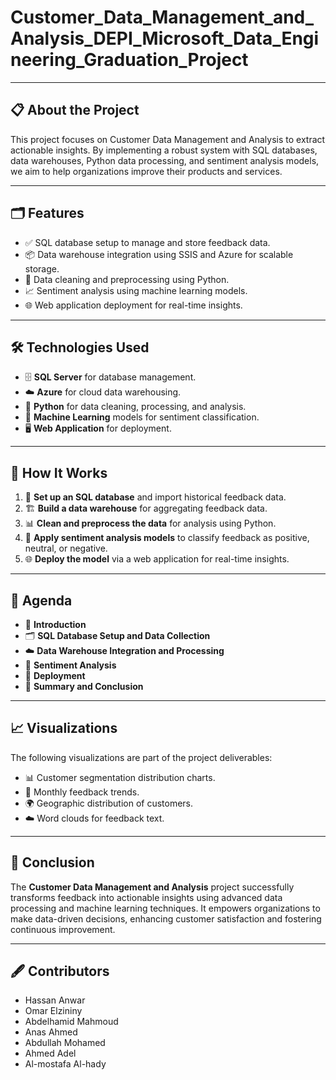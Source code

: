 # Customer_Data_Management_and_Analysis_DEPI_Microsoft_Data_Engineering_Graduation_Project
---

## 📋 About the Project
This project focuses on Customer Data Management and Analysis to extract actionable insights. By implementing a robust system with SQL databases, data warehouses, Python data processing, and sentiment analysis models, we aim to help organizations improve their products and services.

---

## 🗂️ Features
- ✅ SQL database setup to manage and store feedback data.
- 📦 Data warehouse integration using SSIS and Azure for scalable storage.
- 🧹 Data cleaning and preprocessing using Python.
- 📈 Sentiment analysis using machine learning models.
- 🌐 Web application deployment for real-time insights.

---

## 🛠️ Technologies Used
- 🗄️ **SQL Server** for database management.
- ☁️ **Azure** for cloud data warehousing.
- 🐍 **Python** for data cleaning, processing, and analysis.
- 🧠 **Machine Learning** models for sentiment classification.
- 🖥️ **Web Application** for deployment.

---

## 🚀 How It Works
1. 🔧 **Set up an SQL database** and import historical feedback data.
2. 🏗️ **Build a data warehouse** for aggregating feedback data.
3. 📊 **Clean and preprocess the data** for analysis using Python.
4. 🤖 **Apply sentiment analysis models** to classify feedback as positive, neutral, or negative.
5. 🌐 **Deploy the model** via a web application for real-time insights.

---

## 📅 Agenda
- 📖 **Introduction**
- 🗂️ **SQL Database Setup and Data Collection**
- ☁️ **Data Warehouse Integration and Processing**
- 🤖 **Sentiment Analysis**
- 🚀 **Deployment**
- 📝 **Summary and Conclusion**

---

## 📈 Visualizations
The following visualizations are part of the project deliverables:
- 📊 Customer segmentation distribution charts.
- 📅 Monthly feedback trends.
- 🌍 Geographic distribution of customers.
- ☁️ Word clouds for feedback text.

---

## 📜 Conclusion
The **Customer Data Management and Analysis** project successfully transforms feedback into actionable insights using advanced data processing and machine learning techniques. It empowers organizations to make data-driven decisions, enhancing customer satisfaction and fostering continuous improvement.

---

## 🖋️ Contributors
- Hassan Anwar 
- Omar Elzininy
- Abdelhamid Mahmoud 
- Anas Ahmed
- Abdullah Mohamed
- Ahmed Adel
- Al-mostafa Al-hady 

